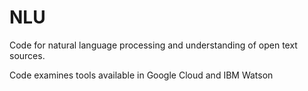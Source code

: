 # NLU

Code for natural language processing and understanding of open text sources.

Code examines tools available in Google Cloud and IBM Watson 
